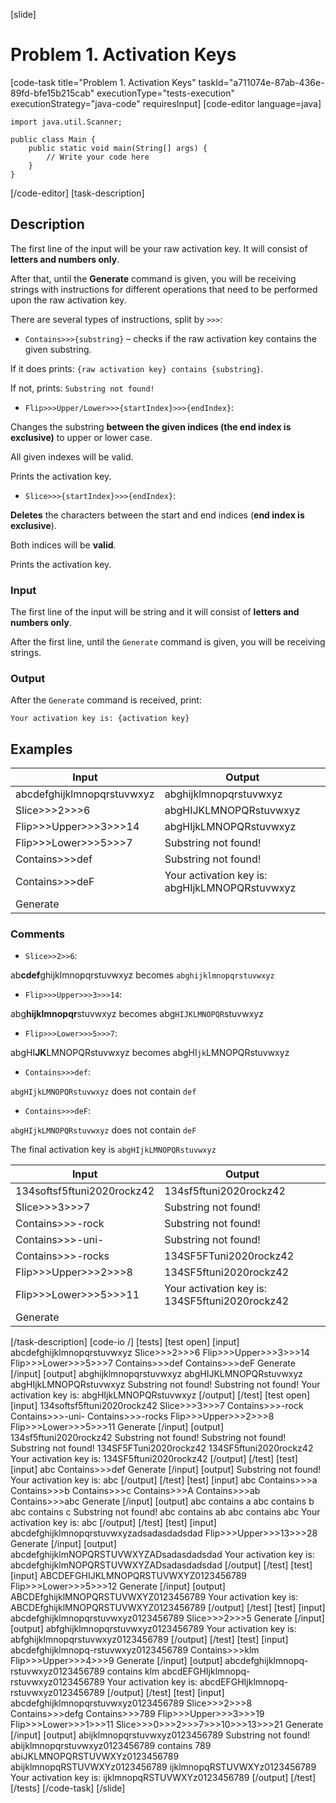 [slide]
# Problem 1. Activation Keys
[code-task title="Problem 1. Activation Keys" taskId="a711074e-87ab-436e-89fd-bfe15b215cab" executionType="tests-execution" executionStrategy="java-code" requiresInput]
[code-editor language=java]
```
import java.util.Scanner;

public class Main {
    public static void main(String[] args) {
        // Write your code here
    }
}
```
[/code-editor]
[task-description]
## Description

The first line of the input will be your raw activation key. It will consist of **letters and numbers only**.

After that, until the **Generate** command is given, you will be receiving strings with instructions for different operations that need to be performed upon the raw activation key.

There are several types of instructions, split by `>>>`:

- `Contains>>>{substring}` – checks if the raw activation key contains the given substring.

 If it does prints: `{raw activation key} contains {substring}`.

If not, prints: `Substring not found!`

- `Flip>>>Upper/Lower>>>{startIndex}>>>{endIndex}`:

Changes the substring **between the given indices (the end index is exclusive)** to upper or lower case.

All given indexes will be valid.

Prints the activation key.

- `Slice>>>{startIndex}>>>{endIndex}`:

**Deletes** the characters between the start and end indices (**end index is exclusive**).

Both indices will be **valid**.

Prints the activation key.

### Input

The first line of the input will be string and it will consist of **letters and numbers only**.

After the first line, until the `Generate` command is given, you will be receiving strings.

### Output

After the `Generate` command is received, print:

`Your activation key is: {activation key}`

## Examples
| **Input** | **Output** |
| --- | --- |
| abcdefghijklmnopqrstuvwxyz | abghijklmnopqrstuvwxyz |
| Slice\>\>\>2\>\>\>6 | abgHIJKLMNOPQRstuvwxyz |
| Flip\>\>\>Upper\>\>\>3\>\>\>14 | abgHIjkLMNOPQRstuvwxyz |
| Flip\>\>\>Lower\>\>\>5\>\>\>7 | Substring not found! |
| Contains\>\>\>def | Substring not found! |
| Contains\>\>\>deF | Your activation key is: abgHIjkLMNOPQRstuvwxyz |
| Generate |  |

### Comments

- `Slice>>2>>6`:

ab**cdef**ghijklmnopqrstuvwxyz becomes `abghijklmnopqrstuvwxyz`

- `Flip>>>Upper>>>3>>>14`:

abg**hijklmnopqr**stuvwxyz becomes abg`HIJKLMNOPQR`stuvwxyz

- `Flip>>>Lower>>>5>>>7`:

abgHI**JK**LMNOPQRstuvwxyz becomes abgHI`jk`LMNOPQRstuvwxyz

- `Contains>>>def`:

`abgHIjkLMNOPQRstuvwxyz` does not contain `def`

- `Contains>>>deF`:

`abgHIjkLMNOPQRstuvwxyz` does not contain `deF`

The final activation key is `abgHIjkLMNOPQRstuvwxyz`

| **Input** | **Output** |
| --- | --- |
| 134softsf5ftuni2020rockz42 | 134sf5ftuni2020rockz42 |
| Slice\>\>\>3\>\>\>7 | Substring not found! |
| Contains\>\>\>-rock | Substring not found! |
| Contains\>\>\>-uni- | Substring not found! |
| Contains\>\>\>-rocks | 134SF5FTuni2020rockz42 |
| Flip\>\>\>Upper\>\>\>2\>\>\>8 | 134SF5ftuni2020rockz42 |
| Flip\>\>\>Lower\>\>\>5\>\>\>11 | Your activation key is: 134SF5ftuni2020rockz42 |
| Generate |  |

[/task-description]
[code-io /]
[tests]
[test open]
[input]
abcdefghijklmnopqrstuvwxyz
Slice\>\>\>2\>\>\>6
Flip\>\>\>Upper\>\>\>3\>\>\>14
Flip\>\>\>Lower\>\>\>5\>\>\>7
Contains\>\>\>def
Contains\>\>\>deF
Generate
[/input]
[output]
abghijklmnopqrstuvwxyz
abgHIJKLMNOPQRstuvwxyz
abgHIjkLMNOPQRstuvwxyz
Substring not found!
Substring not found!
Your activation key is: abgHIjkLMNOPQRstuvwxyz
[/output]
[/test]
[test open]
[input]
134softsf5ftuni2020rockz42
Slice\>\>\>3\>\>\>7
Contains\>\>\>-rock
Contains\>\>\>-uni-
Contains\>\>\>-rocks
Flip\>\>\>Upper\>\>\>2\>\>\>8
Flip\>\>\>Lower\>\>\>5\>\>\>11
Generate
[/input]
[output]
134sf5ftuni2020rockz42
Substring not found!
Substring not found!
Substring not found!
134SF5FTuni2020rockz42
134SF5ftuni2020rockz42
Your activation key is: 134SF5ftuni2020rockz42
[/output]
[/test]
[test]
[input]
abc
Contains\>\>\>def
Generate
[/input]
[output]
Substring not found!
Your activation key is: abc
[/output]
[/test]
[test]
[input]
abc
Contains\>\>\>a
Contains\>\>\>b
Contains\>\>\>c
Contains\>\>\>A
Contains\>\>\>ab
Contains\>\>\>abc
Generate
[/input]
[output]
abc contains a
abc contains b
abc contains c
Substring not found!
abc contains ab
abc contains abc
Your activation key is: abc
[/output]
[/test]
[test]
[input]
abcdefghijklmnopqrstuvwxyzadsadasdadsdad
Flip\>\>\>Upper\>\>\>13\>\>\>28
Generate
[/input]
[output]
abcdefghijklmNOPQRSTUVWXYZADsadasdadsdad
Your activation key is: abcdefghijklmNOPQRSTUVWXYZADsadasdadsdad
[/output]
[/test]
[test]
[input]
ABCDEFGHIJKLMNOPQRSTUVWXYZ0123456789
Flip\>\>\>Lower\>\>\>5\>\>\>12
Generate
[/input]
[output]
ABCDEfghijklMNOPQRSTUVWXYZ0123456789
Your activation key is: ABCDEfghijklMNOPQRSTUVWXYZ0123456789
[/output]
[/test]
[test]
[input]
abcdefghijklmnopqrstuvwxyz0123456789
Slice\>\>\>2\>\>\>5
Generate
[/input]
[output]
abfghijklmnopqrstuvwxyz0123456789
Your activation key is: abfghijklmnopqrstuvwxyz0123456789
[/output]
[/test]
[test]
[input]
abcdefghijklmnopq-rstuvwxyz0123456789
Contains\>\>\>klm
Flip\>\>\>Upper\>\>\>4\>\>\>9
Generate
[/input]
[output]
abcdefghijklmnopq-rstuvwxyz0123456789 contains klm
abcdEFGHIjklmnopq-rstuvwxyz0123456789
Your activation key is: abcdEFGHIjklmnopq-rstuvwxyz0123456789
[/output]
[/test]
[test]
[input]
abcdefghijklmnopqrstuvwxyz0123456789
Slice\>\>\>2\>\>\>8
Contains\>\>\>defg
Contains\>\>\>789
Flip\>\>\>Upper\>\>\>3\>\>\>19
Flip\>\>\>Lower\>\>\>1\>\>\>11
Slice\>\>\>0\>\>\>2\>\>\>7\>\>\>10\>\>\>13\>\>\>21
Generate
[/input]
[output]
abijklmnopqrstuvwxyz0123456789
Substring not found!
abijklmnopqrstuvwxyz0123456789 contains 789
abiJKLMNOPQRSTUVWXYz0123456789
abijklmnopqRSTUVWXYz0123456789
ijklmnopqRSTUVWXYz0123456789
Your activation key is: ijklmnopqRSTUVWXYz0123456789
[/output]
[/test]
[/tests]
[/code-task]
[/slide]
